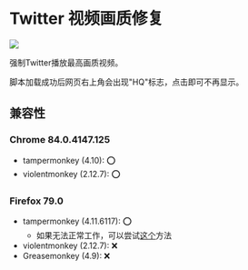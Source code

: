 # Twitter 视频画质修复
[![](https://img.shields.io/github/stars/yuhaofe/Video-Quality-Fixer-for-Twitter?style=social)](https://github.com/yuhaofe/Video-Quality-Fixer-for-Twitter)

强制Twitter播放最高画质视频。

脚本加载成功后网页右上角会出现"HQ"标志，点击即可不再显示。

## 兼容性
### Chrome 84.0.4147.125
- tampermonkey (4.10): ⭕
- violentmonkey (2.12.7): ⭕

### Firefox 79.0
- tampermonkey (4.11.6117): ⭕
  - 如果无法正常工作，可以尝试[这个](https://github.com/Tampermonkey/tampermonkey/issues/952#issuecomment-638373937)方法
- violentmonkey (2.12.7): ❌
- Greasemonkey (4.9): ❌